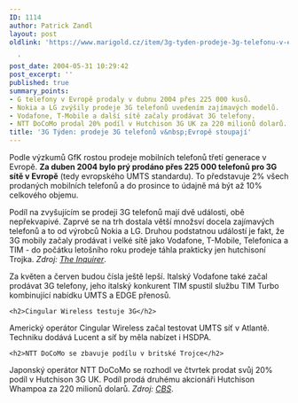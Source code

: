 ```yaml
---
ID: 1114
author: Patrick Zandl
layout: post
oldlink: 'https://www.marigold.cz/item/3g-tyden-prodeje-3g-telefonu-v-evrope-stoupaji

  '
post_date: 2004-05-31 10:29:42
post_excerpt: ''
published: true
summary_points:
- G telefony v Evropě prodaly v dubnu 2004 přes 225 000 kusů.
- Nokia a LG zvýšily prodeje 3G telefonů uvedením zajímavých modelů.
- Vodafone, T-Mobile a další sítě začaly prodávat 3G telefony.
- NTT DoCoMo prodal 20% podíl v Hutchison 3G UK za 220 milionů dolarů.
title: '3G Týden: prodeje 3G telefonů v&nbsp;Evropě stoupají'
---
```


<p>
Podle výzkumů GfK rostou prodeje mobilních telefonů třetí generace v Evropě. <b>Za duben 2004 bylo prý prodáno přes 225 000 telefonů pro 3G sítě v Evropě</b> (tedy evropského UMTS standardu). To představuje 2% všech prodaných mobilních telefonů a do prosince to údajně má být až 10% celkového objemu. </p>

<p>
Podíl na zvyšujícím se prodeji 3G telefonů mají dvě události, obě nepřekvapivé. Zaprvé se na trh dostala větší množsví docela zajímavých telefonů a to od výrobců Nokia a LG. Druhou podstatnou událostí je fakt, že 3G mobily začaly prodávat i velké sítě jako Vodafone, T-Mobile, Telefonica a TIM - do počátku letošního roku prodeje táhla prakticky jen hutchisoní Trojka. <i>Zdroj: <a href="http://www.theinquirer.net/?article=16239">The Inquirer</a></i>.</p>

<p>
Za květen a červen budou čísla ještě lepší. Italský Vodafone také začal prodávat 3G telefony, jeho italský konkurent TIM spustil službu TIM Turbo kombinující nabídku UMTS a EDGE přenosů. </p>

	<h2>Cingular Wireless testuje 3G</h2>
<p>
Americký operátor Cingular Wireless začal testovat UMTS síť v Atlantě. Techniku dodává Lucent a síť by měla nabízet i HSDPA. </p>

	<h2>NTT DoCoMo se zbavuje podílu v britské Trojce</h2>
<p>
Japonský operátor NTT DoCoMo se rozhodl ve čtvrtek prodat svůj 20% podíl v Hutchison 3G UK. Podíl prodá druhému akcionáři Hutchison Whampoa za 220 milionů dolarů. <i>Zdroj: <a href="http://cbs.marketwatch.com/news/story.asp?guid=%7BF5D6C33F-8320-4B5E-8F93-4D0C1192A2A7%7D&#038;siteid=google&#038;dist=google">CBS</a></i>.
</p>